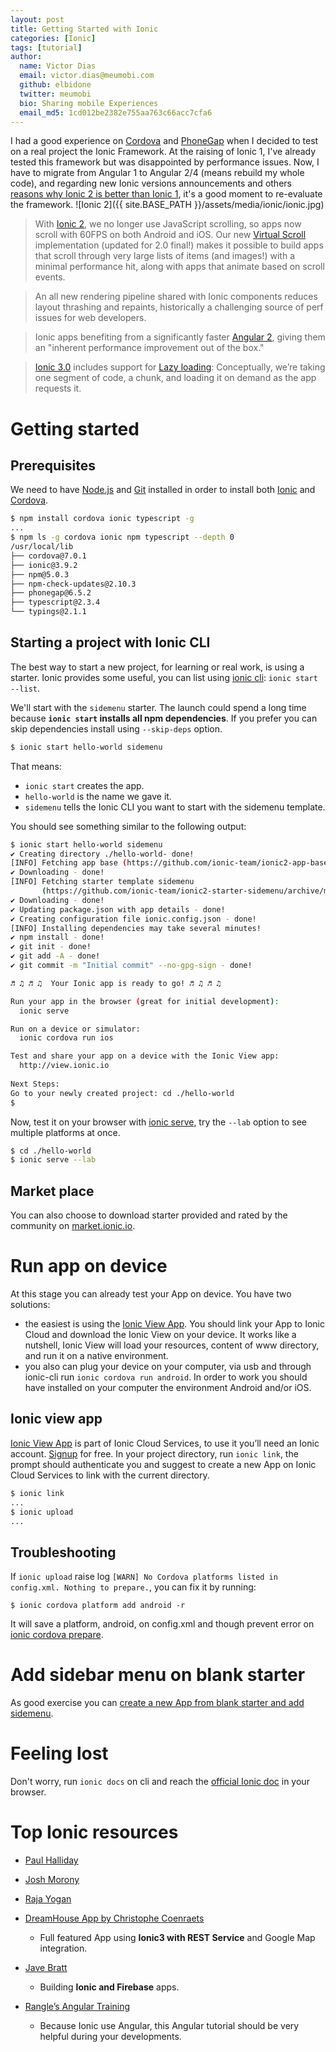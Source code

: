 ```yaml
---
layout: post
title: Getting Started with Ionic
categories: [Ionic]
tags: [tutorial]
author:
  name: Victor Dias
  email: victor.dias@meumobi.com
  github: elbidone
  twitter: meumobi
  bio: Sharing mobile Experiences
  email_md5: 1cd012be2382e755aa763c66acc7cfa6
---
```

I had a good experience on [Cordova] and [PhoneGap] when I decided to test on a real project the Ionic Framework. At the raising of Ionic 1, I've already tested this framework but was disappointed by performance issues. Now, I have to migrate from Angular 1 to Angular 2/4 (means rebuild my whole code), and regarding new Ionic versions announcements and others [reasons why Ionic 2 is better than Ionic 1](https://www.joshmorony.com/7-reasons-why-ionic-2-is-better-than-ionic-1/), it's a good moment to re-evaluate the framework.
![Ionic 2]({{ site.BASE_PATH }}/assets/media/ionic/ionic.jpg)

> With [Ionic 2](http://blog.ionic.io/announcing-ionic-2-0-0-final/), we no longer use JavaScript scrolling, so apps now scroll with 60FPS on both Android and iOS. Our new [Virtual Scroll](http://ionicframework.com/docs/api/components/virtual-scroll/VirtualScroll/) implementation (updated for 2.0 final!) makes it possible to build apps that scroll through very large lists of items (and images!) with a minimal performance hit, along with apps that animate based on scroll events.

> An all new rendering pipeline shared with Ionic components reduces layout thrashing and repaints, historically a challenging source of perf issues for web developers.

> Ionic apps benefiting from a significantly faster [Angular 2](http://learnangular2.com/), giving them an "inherent performance improvement out of the box."

> [Ionic 3.0](http://blog.ionic.io/ionic-3-0-has-arrived/) includes support for [Lazy loading](http://blog.ionic.io/ionic-and-lazy-loading-pt-1/):  Conceptually, we’re taking one segment of code, a chunk, and loading it on demand as the app requests it.

# Getting started

## Prerequisites
We need to have [Node.js] and [Git] installed in order to install both [Ionic] and [Cordova].

```sh
$ npm install cordova ionic typescript -g
...
$ npm ls -g cordova ionic npm typescript --depth 0
/usr/local/lib
├── cordova@7.0.1 
├── ionic@3.9.2 
├── npm@5.0.3 
├── npm-check-updates@2.10.3
├── phonegap@6.5.2
├── typescript@2.3.4 
└── typings@2.1.1
```

## Starting a project with Ionic CLI
The best way to start a new project, for learning or real work, is using a starter. Ionic provides some useful, you can list using [ionic cli](https://ionicframework.com/docs/cli/start/):
`ionic start --list`.

We'll start with the `sidemenu` starter. The launch could spend a long time because **`ionic start` installs all npm dependencies**. If you prefer you can skip dependencies install using `--skip-deps` option.

```sh
$ ionic start hello-world sidemenu
```

That means:

- `ionic start` creates the app.
- `hello-world` is the name we gave it.
- `sidemenu` tells the Ionic CLI you want to start with the sidemenu template.

You should see something similar to the following output:

```sh
$ ionic start hello-world sidemenu
✔ Creating directory ./hello-world- done!
[INFO] Fetching app base (https://github.com/ionic-team/ionic2-app-base/archive/master.tar.gz)
✔ Downloading - done!
[INFO] Fetching starter template sidemenu 
       (https://github.com/ionic-team/ionic2-starter-sidemenu/archive/master.tar.gz)
✔ Downloading - done!
✔ Updating package.json with app details - done!
✔ Creating configuration file ionic.config.json - done!
[INFO] Installing dependencies may take several minutes!
✔ npm install - done!
✔ git init - done!
✔ git add -A - done!
✔ git commit -m "Initial commit" --no-gpg-sign - done!

♬ ♫ ♬ ♫  Your Ionic app is ready to go! ♬ ♫ ♬ ♫

Run your app in the browser (great for initial development):
  ionic serve

Run on a device or simulator:
  ionic cordova run ios

Test and share your app on a device with the Ionic View app:
  http://view.ionic.io
  
Next Steps:
Go to your newly created project: cd ./hello-world
$ 
```

Now, test it on your browser with [ionic serve](https://ionicframework.com/docs/cli/serve/), try the `--lab` option to see multiple platforms at once.

```sh
$ cd ./hello-world
$ ionic serve --lab
```

## Market place
You can also choose to download starter provided and rated by the community on [market.ionic.io].

# Run app on device
At this stage you can already test your App on device. You have two solutions:

- the easiest is using the [Ionic View App]. You should link your App to Ionic Cloud and download the Ionic View on your device. It works like a nutshell, Ionic View will load your resources, content of www directory, and run it on a native environment.
- you also can plug your device on your computer, via usb and through ionic-cli run `ionic cordova run android`. In order to work you should have installed on your computer the environment Android and/or iOS.

## Ionic view app
[Ionic View App] is part of Ionic Cloud Services, to use it you’ll need an Ionic account. [Signup](https://apps.ionic.io/signup) for free.
In your project directory, run `ionic link`, the prompt should authenticate you and suggest to create a new App on Ionic Cloud Services to link with the current directory.

```sh
$ ionic link
...
$ ionic upload
...
```

## Troubleshooting
If `ionic upload` raise log `[WARN] No Cordova platforms listed in config.xml. Nothing to prepare.`, you can fix it by running:

```
$ ionic cordova platform add android -r
```

It will save a platform, android, on config.xml and though prevent error on [ionic cordova prepare](https://ionicframework.com/docs/cli/cordova/prepare/). 

# Add sidebar menu on blank starter
As good exercise you can [create a new App from blank starter and add sidemenu](https://forum.ionicframework.com/t/how-to-add-sidebar-menu-to-my-existing-ionic-2-project/56481/2).

# Feeling lost

Don't worry, run `ionic docs` on cli and reach the [official Ionic doc](https://ionicframework.com/docs/api/) in your browser.

# Top Ionic resources

- [Paul Halliday]
- [Josh Morony]
- [Raja Yogan]
- [DreamHouse App by Christophe Coenraets]
  - Full featured App using **Ionic3 with REST Service** and Google Map integration.
- [Jave Bratt]
  - Building **Ionic and Firebase** apps.
- [Rangle’s Angular Training]
  - Because Ionic use Angular, this Angular tutorial should be very helpful during your developments.

   [Rangle’s Angular Training]: <https://angular-2-training-book.rangle.io/>
   [Jave Bratt]: <https://javebratt.com/>
   [Paul Halliday]: <https://www.youtube.com/channel/UCYJ9O6X1oFt7YGXpfRwrcWg/videos>
   [Josh Morony]: <https://www.joshmorony.com/>
   [Raja Yogan]: <http://tphangout.com/>
   [DreamHouse App by Christophe Coenraets]: <http://coenraets.org/blog/2017/04/dreamhouse-sample-application-ionic3-angular4/>
   [Node.js]: <https://nodejs.org/en/download/>
   [Git]: <http://git-scm.com/download>
   [Ionic]: <https://ionicframework.com/>
   [Cordova]: <https://cordova.apache.org/>
   [market.ionic.io]: <https://market.ionic.io/starters>
   [Ionic View App]: <https://view.ionic.io/>
   [ionic2-super-tabs]: <https://github.com/zyra/ionic2-super-tabs>
   [PhoneGap]: <https://phonegap.com/>

